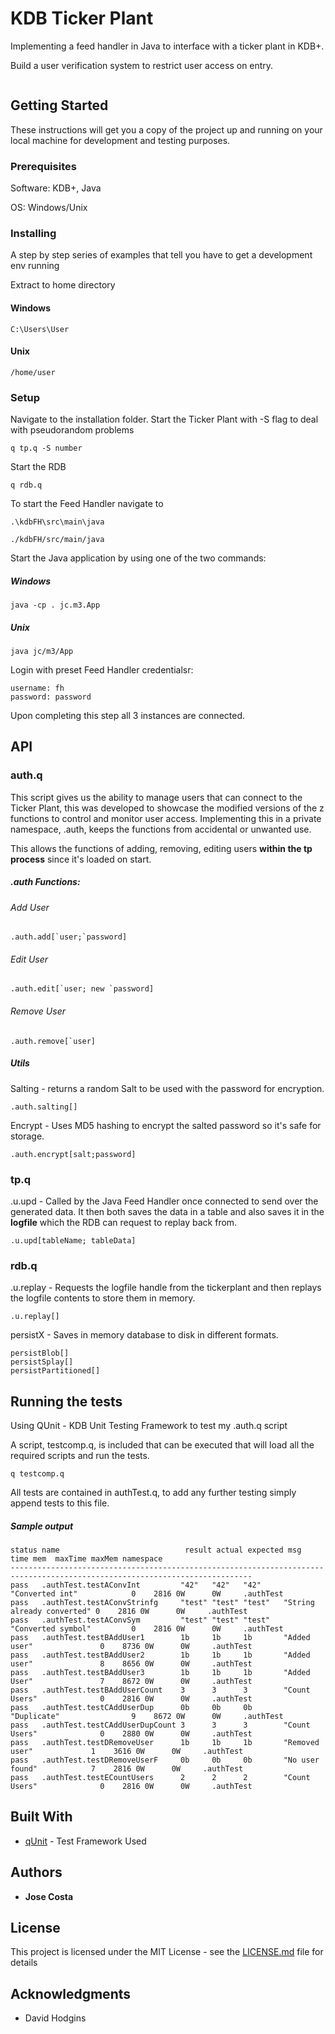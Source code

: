 # KDB Ticker Plant

Implementing a feed handler in Java to interface with a ticker plant in KDB+.

Build a user verification system to restrict user access on entry.
<p align="center">
  <img src="https://i.imgur.com/tL4LB5k.png" alt=""/>
</p>

## Getting Started

These instructions will get you a copy of the project up and running on your local machine for development and testing purposes.

### Prerequisites

Software: KDB+, Java

OS: Windows/Unix

### Installing
A step by step series of examples that tell you have to get a development env running

Extract to home directory

#### Windows
```
C:\Users\User
```
#### Unix
```
/home/user
```
### Setup

Navigate to the installation folder.
Start the Ticker Plant with -S flag to deal with pseudorandom problems
```
q tp.q -S number
```
Start the RDB 
```
q rdb.q
```
To start the Feed Handler navigate to 
```
.\kdbFH\src\main\java 
```
```
./kdbFH/src/main/java
```
Start the Java application by using one of the two commands:
##### Windows
```
java -cp . jc.m3.App
```
##### Unix
```
java jc/m3/App
```
Login with preset Feed Handler credentialsr:
```
username: fh
password: password
```

Upon completing this step all 3 instances are connected.

## API

### auth.q

This script gives us the ability to manage users that can connect to the Ticker Plant, this was developed to showcase the modified versions of the z functions to control and monitor user access. Implementing this in a private namespace, .auth, keeps the functions from accidental or unwanted use.

This allows the functions of adding, removing, editing users **within the tp process** since it's loaded on start.

##### .auth Functions:

###### Add User

```
.auth.add[`user;`password]
```
###### Edit User 

```
.auth.edit[`user; new `password]
```
###### Remove User

```
.auth.remove[`user]
```


##### Utils
Salting - returns a random Salt to be used with the password for encryption. 
```
.auth.salting[]
```
Encrypt - Uses MD5 hashing to encrypt the salted password so it's safe for storage.
```
.auth.encrypt[salt;password] 
```

### tp.q
.u.upd - Called by the Java Feed Handler once connected to send over the generated data. It then both saves the data in a table and also saves it in the **logfile** which the RDB can request to replay back from.

```
.u.upd[tableName; tableData]
```

### rdb.q
.u.replay - Requests the logfile handle from the tickerplant and then replays the logfile contents to store them in memory.

```
.u.replay[]
```

persistX - Saves in memory database to disk in different formats.
```
persistBlob[]
persistSplay[]
persistPartitioned[]
```

## Running the tests
Using QUnit - KDB Unit Testing Framework to test my .auth.q script

A script, testcomp.q, is included that can be executed that will load all the required scripts and run the tests. 
```
q testcomp.q
```
All tests are contained in authTest.q, to add any further testing simply append tests to this file.

##### Sample output
```
status name                            result actual expected msg                        time mem  maxTime maxMem namespace
----------------------------------------------------------------------------------------------------------------------------
pass   .authTest.testAConvInt         "42"   "42"   "42"     "Converted int"            0    2816 0W      0W     .authTest
pass   .authTest.testAConvStrinfg     "test" "test" "test"   "String already converted" 0    2816 0W      0W     .authTest
pass   .authTest.testAConvSym         "test" "test" "test"   "Converted symbol"         0    2816 0W      0W     .authTest
pass   .authTest.testBAddUser1        1b     1b     1b       "Added user"               0    8736 0W      0W     .authTest
pass   .authTest.testBAddUser2        1b     1b     1b       "Added user"               8    8656 0W      0W     .authTest
pass   .authTest.testBAddUser3        1b     1b     1b       "Added User"               7    8672 0W      0W     .authTest
pass   .authTest.testBAddUserCount    3      3      3        "Count Users"              0    2816 0W      0W     .authTest
pass   .authTest.testCAddUserDup      0b     0b     0b       "Duplicate"                9    8672 0W      0W     .authTest
pass   .authTest.testCAddUserDupCount 3      3      3        "Count Users"              0    2880 0W      0W     .authTest
pass   .authTest.testDRemoveUser      1b     1b     1b       "Removed user"             1    3616 0W      0W     .authTest
pass   .authTest.testDRemoveUserF     0b     0b     0b       "No user found"            7    2816 0W      0W     .authTest
pass   .authTest.testECountUsers      2      2      2        "Count Users"              0    2816 0W      0W     .authTest
```

## Built With

* [qUnit](http://www.timestored.com/kdb-guides/kdb-regression-unit-tests) - Test Framework Used

## Authors

* **Jose Costa** 

## License

This project is licensed under the MIT License - see the [LICENSE.md](LICENSE) file for details

## Acknowledgments

* David Hodgins

